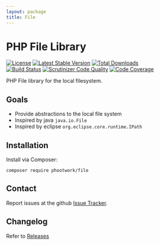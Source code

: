 ```yaml
---
layout: package
title: File
---
```


# PHP File Library

[![License](https://img.shields.io/github/license/phootwork/file.svg?style=flat-square)](https://packagist.org/packages/phootwork/file)
[![Latest Stable Version](https://img.shields.io/packagist/v/phootwork/file.svg?style=flat-square)](https://packagist.org/packages/phootwork/file)
[![Total Downloads](https://img.shields.io/packagist/dt/phootwork/file.svg?style=flat-square&colorB=007ec6)](https://packagist.org/packages/phootwork/file)<br>
[![Build Status](https://img.shields.io/scrutinizer/build/g/phootwork/file.svg?style=flat-square)](https://travis-ci.org/phootwork/file)
[![Scrutinizer Code Quality](https://img.shields.io/scrutinizer/g/phootwork/file.svg?style=flat-square)](https://scrutinizer-ci.com/g/phootwork/file)
[![Code Coverage](https://img.shields.io/scrutinizer/coverage/g/phootwork/file.svg?style=flat-square)](https://scrutinizer-ci.com/g/phootwork/file)

PHP File library for the local filesystem.

## Goals

- Provide abstractions to the local file system
- Inspired by java `java.io.File`
- Inspired by eclipse `org.eclipse.core.runtime.IPath`

## Installation

Install via Composer:

```
composer require phootwork/file
```

## Contact

Report issues at the github [Issue Tracker](https://github.com/phootwork/file/issues).

## Changelog

Refer to [Releases](https://github.com/phootwork/file/releases)
